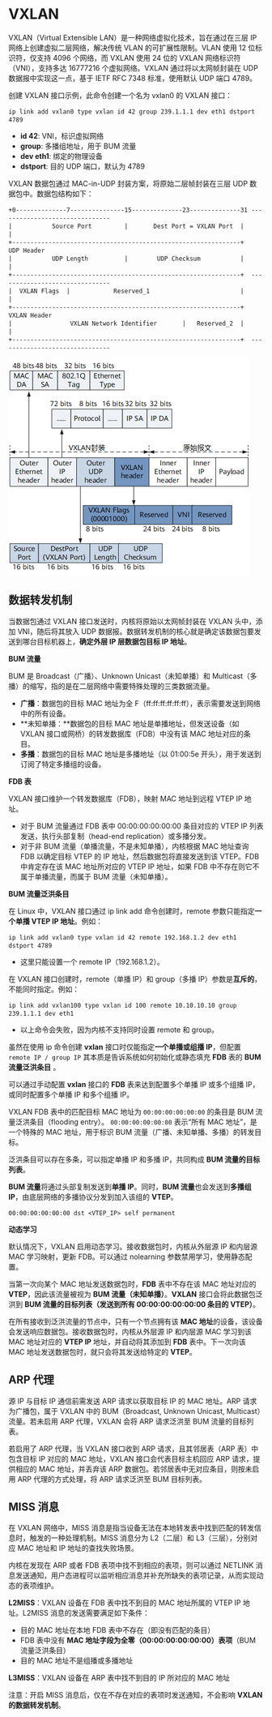 # VXLAN

VXLAN（Virtual Extensible LAN）是一种网络虚拟化技术，旨在通过在三层 IP 网络上创建虚拟二层网络，解决传统 VLAN 的可扩展性限制。VLAN 使用 12 位标识符，仅支持 4096 个网络，而 VXLAN 使用 24 位的 VXLAN 网络标识符（VNI），支持多达 16777216 个虚拟网络。VXLAN 通过将以太网帧封装在 UDP 数据报中实现这一点，基于 IETF RFC 7348 标准，使用默认 UDP 端口 4789。



创建 VXLAN 接口示例，此命令创建一个名为 vxlan0 的 VXLAN 接口：

```
ip link add vxlan0 type vxlan id 42 group 239.1.1.1 dev eth1 dstport 4789
```

- **id 42**: VNI，标识虚拟网络
- **group**: 多播组地址，用于 BUM 流量
- **dev eth1**: 绑定的物理设备
- **dstport**: 目的 UDP 端口，默认为 4789



VXLAN 数据包通过 MAC-in-UDP 封装方案，将原始二层帧封装在三层 UDP 数据包中。数据包结构如下：

```
+0--------------7---------------15--------------23--------------31 -------------------------------
|           Source Port         |       Dest Port = VXLAN Port  |                 |
+---------------------------------------------------------------+             UDP Header
|           UDP Length          |        UDP Checksum           |                 |
+---------------------------------------------------------------+  -------------------------------
|  VXLAN Flags  |            Reserved_1                         |                 |
+---------------------------------------------------------------+            VXLAN Header
|                VXLAN Network Identifier       |   Reserved_2  |                 |
+---------------------------------------------------------------+  -------------------------------
```

![img](./images/linux%20vxlan.assets/download.png)



## 数据转发机制

当数据包通过 VXLAN 接口发送时，内核将原始以太网帧封装在 VXLAN 头中，添加 VNI，随后将其放入 UDP 数据报。数据转发机制的核心就是确定该数据包要发送到哪台目标机器上，**确定外层 IP 层数据包目标 IP 地址**。



**BUM 流量**

BUM 是 Broadcast（广播）、Unknown Unicast（未知单播）和 Multicast（多播）的缩写，指的是在二层网络中需要特殊处理的三类数据流量。

- **广播**：数据包的目标 MAC 地址为全 F（ff:ff:ff:ff:ff:ff），表示需要发送到网络中的所有设备。
- **未知单播：**数据包的目标 MAC 地址是单播地址，但发送设备（如 VXLAN 接口或网桥）的转发数据库（FDB）中没有该 MAC 地址对应的条目。
- **多播**：数据包的目标 MAC 地址是多播地址（以 01:00:5e 开头），用于发送到订阅了特定多播组的设备。



**FDB 表**

VXLAN 接口维护一个转发数据库（FDB），映射 MAC 地址到远程 VTEP IP 地址。

- 对于 BUM 流量通过 FDB 表中 00:00:00:00:00:00 条目对应的 VTEP IP 列表发送，执行头部复制（head-end replication）或多播分发。
- 对于非 BUM 流量（单播流量，不是未知单播），内核根据 MAC 地址查询 FDB 以确定目标 VTEP 的 IP 地址，然后数据包将直接发送到该 VTEP。FDB 中肯定存在该 MAC 地址所对应的 VTEP IP 地址，如果 FDB 中不存在则它不属于单播流量，而属于 BUM 流量（未知单播）。



**BUM 流量泛洪条目**

在 Linux 中，VXLAN 接口通过 ip link add 命令创建时，remote 参数只能指定**一个单播 VTEP IP 地址**。例如：

```
ip link add vxlan0 type vxlan id 42 remote 192.168.1.2 dev eth1 dstport 4789
```

- 这里只能设置一个 remote IP（192.168.1.2）。



在 VXLAN 接口创建时，remote（单播 IP）和 group（多播 IP）参数是**互斥的**，不能同时指定。例如：

```
ip link add vxlan100 type vxlan id 100 remote 10.10.10.10 group 239.1.1.1 dev eth1
```

- 以上命令会失败，因为内核不支持同时设置 remote 和 group。



虽然在使用 ip 命令创建 **vxlan** 接口时仅能指定**一个单播或组播 IP**，但配置 `remote IP / group IP` 其本质是告诉系统如何初始化或静态填充 **FDB** 表的 **BUM 流量泛洪条目** 。

可以通过手动配置 **vxlan** 接口的 **FDB** 表来达到配置多个单播 IP 或多个组播 IP，或同时配置多个单播 IP 和多个组播 IP。



VXLAN FDB 表中的匹配目标 MAC 地址为 `00:00:00:00:00:00` 的条目是 BUM 流量泛洪条目（flooding entry）。 `00:00:00:00:00:00` 表示“所有 MAC 地址”，是一个特殊的 MAC 地址，用于标识 BUM 流量（广播、未知单播、多播）的转发目标。

泛洪条目可以存在多条，可以指定单播 IP 和多播 IP，共同构成 **BUM 流量的目标列表**。

**BUM 流量**将通过头部复制发送到**单播 IP**。同时，**BUM 流量**也会发送到**多播组 IP**，由底层网络的多播协议分发到加入该组的 **VTEP**。

```
00:00:00:00:00:00 dst <VTEP_IP> self permanent
```



**动态学习**

默认情况下，VXLAN 启用动态学习。接收数据包时，内核从外层源 IP 和内层源 MAC 学习映射，更新 FDB。可以通过 nolearning 参数禁用学习，使用静态配置。

当第一次向某个 MAC 地址发送数据包时，**FDB** 表中不存在该 MAC 地址对应的 **VTEP**，因此该流量被视为 **BUM 流量（未知单播）**。**VXLAN** 接口会将此数据包泛洪到 **BUM 流量的目标列表（发送到所有 00:00:00:00:00:00 条目的 VTEP）**。

在所有接收到泛洪流量的节点中，只有一个节点拥有该 **MAC 地址**的设备，该设备会发送响应数据包。接收数据包时，内核从外层源 IP 和内层源 MAC 学习到该 MAC 地址对应的 **VTEP IP** 地址，并自动将其添加到 **FDB** 表中。下一次向该 MAC 地址发送数据包时，就只会将其发送给特定的 **VTEP**。



## ARP 代理

源 IP 与目标 IP 通信前需发送 ARP 请求以获取目标 IP 的 MAC 地址。ARP 请求为广播包，属于 VXLAN 中的 BUM（Broadcast, Unknown Unicast, Multicast）流量。若未启用 ARP 代理，VXLAN 会将 ARP 请求泛洪至 BUM 流量的目标列表。

若启用了 ARP 代理，当 VXLAN 接口收到 ARP 请求，且其邻居表（ARP 表）中包含目标 IP 对应的 MAC 地址，VXLAN 接口会代表目标主机回应 ARP 请求，提供相应的 MAC 地址，并丢弃该 ARP 数据包。若邻居表中无对应条目，则按未启用 ARP 代理的方式处理，将 ARP 请求泛洪至 BUM 目标列表。





## MISS 消息

在 VXLAN 网络中，MISS 消息是指当设备无法在本地转发表中找到匹配的转发信息时，触发的一种处理机制。MISS 消息分为 L2（二层）和 L3（三层），分别对应 MAC 地址和 IP 地址的查找失败场景。

内核在发现在 ARP 或者 FDB 表项中找不到相应的表项，则可以通过 NETLINK 消息发送通知，用户态进程可以监听相应消息并补充所缺失的表项记录，从而实现动态的表项维护。

**L2MISS**：VXLAN 设备在 FDB 表中找不到目的 MAC 地址所属的 VTEP IP 地址。L2MISS 消息的发送需要满足如下条件：

- 目的 MAC 地址在本地 FDB 表中不存在（即没有匹配的条目）
- FDB 表中没有 **MAC 地址字段为全零（00:00:00:00:00:00）表项**（BUM 流量泛洪条目）
- 目的 MAC 地址不是组播或多播地址

**L3MISS**：VXLAN 设备在 ARP 表中找不到目的 IP 所对应的 MAC 地址



注意：开启 MISS 消息后，仅在不存在对应的表项时发送通知，不会影响 **VXLAN 的数据转发机制**。